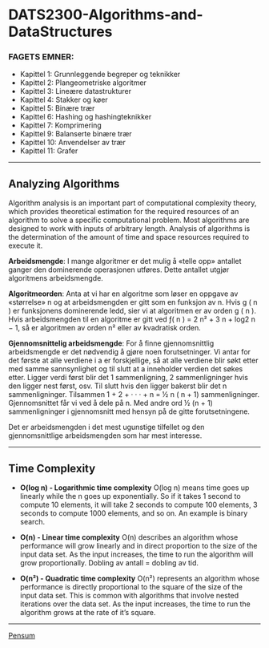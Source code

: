 # DATS2300-Algorithms-and-DataStructures
### FAGETS EMNER:
* Kapittel 1: Grunnleggende begreper og teknikker
* Kapittel 2: Plangeometriske algoritmer
* Kapittel 3: Lineære datastrukturer
* Kapittel 4: Stakker og køer
* Kapittel 5: Binære trær
* Kapittel 6: Hashing og hashingteknikker
* Kapittel 7: Komprimering
* Kapittel 9: Balanserte binære trær
* Kapittel 10: Anvendelser av trær
* Kapittel 11: Grafer

---

## Analyzing Algorithms

Algorithm analysis is an important part of computational complexity theory, which provides theoretical estimation for the required resources of an algorithm to solve a specific computational problem. Most algorithms are designed to work with inputs of arbitrary length. Analysis of algorithms is the determination of the amount of time and space resources required to execute it.

**Arbeidsmengde**: I mange algoritmer er det mulig å «telle opp» antallet ganger den dominerende operasjonen
utføres. Dette antallet utgjør algoritmens arbeidsmengde.

**Algoritmeorden**: Anta at vi har en algoritme som løser en oppgave av «størrelse» n og at arbeidsmengden er gitt
som en funksjon av n. Hvis g ( n ) er funksjonens dominerende ledd, sier vi at algoritmen er av orden g ( n ).
Hvis arbeidsmengden til en algoritme er gitt ved ƒ( n ) = 2 n² + 3 n + log2 n − 1, så er algoritmen av orden n² eller
av kvadratisk orden.

**Gjennomsnittelig arbeidsmengde**: For å finne gjennomsnittlig arbeidsmengde er det nødvendig å gjøre noen
forutsetninger. Vi antar for det første at alle verdiene i a er forskjellige, så at alle verdiene blir søkt etter med samme
sannsynlighet og til slutt at a inneholder verdien det søkes etter. Ligger verdi først blir det 1 sammenligning, 2
sammenligninger hvis den ligger nest først, osv. Til slutt hvis den ligger bakerst blir det n sammenligninger.
Tilsammen 1 + 2 + · · · + n = ½ n ( n + 1) sammenligninger. Gjennomsnittet får vi ved å dele på n. Med andre ord
½ (n + 1) sammenligninger i gjennomsnitt med hensyn på de gitte forutsetningene.

Det er arbeidsmengden i det mest ugunstige tilfellet og den gjennomsnittlige arbeidsmengden som har mest
interesse.

---

## Time Complexity
- **O(log n) - Logarithmic time complexity** 
O(log n) means time goes up linearly while the n goes up exponentially. So if it takes 1 second to compute 10 elements, it will take 2 seconds to compute 100
elements, 3 seconds to compute 1000 elements, and so on. An example is binary search.

- **O(n) - Linear time complexity**
 O(n) describes an algorithm whose performance will grow linearly and in direct proportion to the size of the input data set. As the input increases, the time to run the algorithm will grow proportionally. Dobling av antall = dobling av tid.

- **O(n²) - Quadratic time complexity**
 O(n²) represents an algorithm whose performance is directly proportional to the square of the size of the input data set. This is common with algorithms that involve nested iterations over the data set. As the input increases, the time to run the algorithm grows at the rate of it’s square.
 
 ---
 
[Pensum](https://www.cs.hioa.no/~ulfu/appolonius/index.html)

